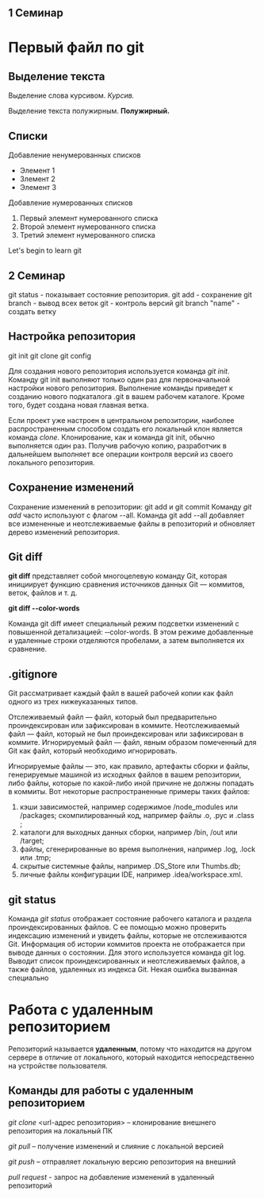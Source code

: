 ## 1 Семинар

# Первый файл по git

## Выделение текста

Выделение слова курсивом. *Курсив.*

Выделение текста полужирным. **Полужирный.**

## Списки

Добавление ненумерованных списков
* Элемент 1
* Злемент 2
* Элемент 3

Добавление нумерованных списков

1. Первый элемент нумерованного списка
2. Второй элемент нумерованного списка
3. Третий элемент нумерованного списка

Let's begin to learn git

## 2 Семинар

git status - показывает состояние репозитория.
git add - сохранение
git branch - вывод всех веток
git - контроль версий
git branch "name" - создать ветку

## Настройка репозитория

git init git clone git config

Для создания нового репозитория используется команда *git init*. Команду git init выполняют только один раз для первоначальной настройки нового репозитория. Выполнение команды приведет к созданию нового подкаталога .git в вашем рабочем каталоге. Кроме того, будет создана новая главная ветка.

Если проект уже настроен в центральном репозитории, наиболее распространенным способом создать его локальный клон является команда *clone*. Клонирование, как и команда git init, обычно выполняется один раз. Получив рабочую копию, разработчик в дальнейшем выполняет все операции контроля версий из своего локального репозитория.

## Сохранение изменений
Сохранение изменений в репозитории: git add и git commit
Команду _git add_ часто используют с флагом --all. Команда git add --all добавляет все измененные и неотслеживаемые файлы в репозиторий и обновляет дерево изменений репозитория.

## Git diff

**git diff** представляет собой многоцелевую команду Git, которая инициирует функцию сравнения источников данных Git — коммитов, веток, файлов и т. д.

**git diff --color-words**

Команда git diff имеет специальный режим подсветки изменений с повышенной детализацией: ‐‐color-words. В этом режиме добавленные и удаленные строки отделяются пробелами, а затем выполняется их сравнение.

## .gitignore

Git рассматривает каждый файл в вашей рабочей копии как файл одного из трех нижеуказанных типов.

Отслеживаемый файл — файл, который был предварительно проиндексирован или зафиксирован в коммите.
Неотслеживаемый файл — файл, который не был проиндексирован или зафиксирован в коммите.
Игнорируемый файл — файл, явным образом помеченный для Git как файл, который необходимо игнорировать.

Игнорируемые файлы — это, как правило, артефакты сборки и файлы, генерируемые машиной из исходных файлов в вашем репозитории, либо файлы, которые по какой-либо иной причине не должны попадать в коммиты. Вот некоторые распространенные примеры таких файлов:

1. кэши зависимостей, например содержимое /node_modules или /packages;
скомпилированный код, например файлы .o, .pyc и .class ;
2. каталоги для выходных данных сборки, например /bin, /out или /target;
3. файлы, сгенерированные во время выполнения, например .log, .lock или .tmp;
4. скрытые системные файлы, например .DS_Store или Thumbs.db;
5. личные файлы конфигурации IDE, например .idea/workspace.xml. 

## git status 
Команда *git status* отображает состояние рабочего каталога и раздела проиндексированных файлов. С ее помощью можно проверить индексацию изменений и увидеть файлы, которые не отслеживаются Git. Информация об истории коммитов проекта не отображается при выводе данных о состоянии. Для этого используется команда git log.
Выводит список проиндексированных и неотслеживаемых файлов, а также файлов, удаленных из индекса Git.
Некая ошибка вызванная специально

# Работа с удаленным репозиторием

Репозиторий называется **удаленным**, потому что находится на другом сервере в отличие от локального, который находится непосредственно на устройстве пользователя.

## Команды для работы с удаленным репозиторием

*git clone*  <url-адрес репозитория> – клонирование внешнего репозитория на локальный ПК

*git pull* – получение изменений и слияние с локальной версией

*git push* – отправляет локальную версию репозитория на внешний

*pull request* - запрос на добавление изменений в удаленный репозиторий

